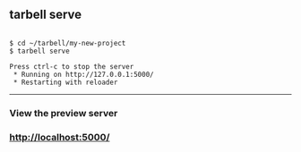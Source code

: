 ## tarbell serve

<pre><code>
$ cd ~/tarbell/my-new-project
$ tarbell serve

Press ctrl-c to stop the server
 * Running on http://127.0.0.1:5000/
 * Restarting with reloader
</code></pre>

<hr/>

### View the preview server

### [http://localhost:5000/](http://localhost:5000/)

